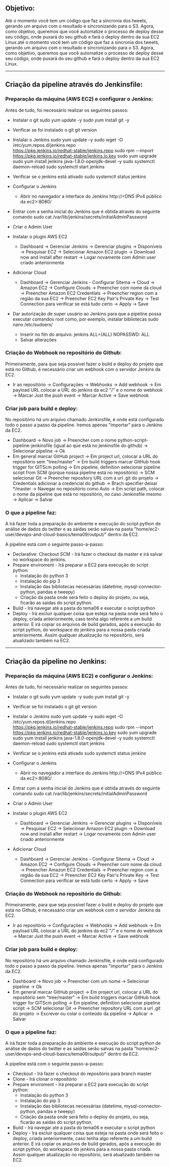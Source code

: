 ## Objetivo: 
Até o momento você tem um código que faz a sincronia dos tweets, gerando um arquivo com o resultado e
sincronizando para o S3. Agora, como objetivo, queremos que você automatize o processo de deploy desse seu código,
onde puxará do seu github e fará o deploy dentro da sua EC2 Linux.até o momento você tem um código que faz a sincronia dos tweets, gerando um arquivo com o resultado e
sincronizando para o S3. Agora, como objetivo, queremos que você automatize o processo de deploy desse seu código,
onde puxará do seu github e fará o deploy dentro da sua EC2 Linux.

---

## Criação da pipeline através do Jenkinsfile:

### Preparação da máquina (AWS EC2) e configurar o Jenkins:
Antes de tudo, foi necessário realizar os seguintes passos:

- Instalar o git
		sudo yum update -y
		sudo yum install git -y
		
- Verificar se foi instalado o git
		git version

- Instalar o Jenkins
		sudo yum update –y
		sudo wget -O /etc/yum.repos.d/jenkins.repo \
https://pkg.jenkins.io/redhat-stable/jenkins.repo
		sudo rpm --import https://pkg.jenkins.io/redhat-stable/jenkins.io.key
		sudo yum upgrade
		sudo yum install jenkins java-1.8.0-openjdk-devel -y
		sudo systemctl daemon-reload
		sudo systemctl start jenkins
- Verificar se o jenkins está ativado
		sudo systemctl status jenkins
- Configurar o Jenkins
	- Abrir no navegador a interface do Jenkins http://<DNS IPv4 público da ec2>:8080/
	
- Entrar com a senha inicial do Jenkins que é obtida através do seguinte comando
		sudo cat /var/lib/jenkins/secrets/initialAdminPassword
		
- Criar o Admin User 

- Instalar o plugin AWS EC2
	- Dashboard -> Gerenciar Jenkins -> Gerenciar plugins -> Disponíveis -> Pesquisar EC2 -> Selecionar Amazon EC2 plugin -> Download now and install after restart -> Logar novamente com Admin user criado anteriormente
	
- Adicionar Cloud
	- Dashboard -> Gerenciar Jenkins - Configurar Sitema -> Cloud -> Amazon EC2 -> Configure Clouds -> Preencher com nome da cloud -> Preencher Amazon EC2 Credentials -> Preencher region com a região da sua EC2 -> Preencher EC2 Key Pair's Private Key -> Test Connection para verificar se está tudo certo -> Apply -> Save
	
- Dar autorização de super usuário ao Jenkins para que a pipeline possa executar comandos root como, por exemplo, instalar bibliotecas
		sudo nano /etc/sudoers/
	- Inserir no fim do arquivo: jenkins ALL=(ALL) NOPASSWD: ALL
	- Salvar alterações


### Criação do Webhook no repositório do Github:
Primeiramente, para que seja possível fazer o build e deploy do projeto que está no Github, é necessário criar um webhook com o servidor Jenkins da EC2. 

- Ir ao repositório -> Configurações -> Webhooks -> Add webhook -> Em payload URL colocar a URL do jenkins da ec2 "/" e o nome do webhook -> Marcar Just the push event -> Marcar Active -> Save webhook


### Criar job para build e deploy:
No repositório há um arquivo chamado Jenkinsfile, é onde está configurado todo o passo a passo da pipeline. Iremos apenas "importar" para o Jenkins da EC2.

- Dashboard -> Novo job -> Preencher com o nome python-script-pipeline-jenkinsfile (igual ao que está no jenkinsfile do github) -> Selecionar pipeline -> Ok
- Em general marcar GitHub project -> Em project url, colocar a URL do repositório sem "tree/master" -> Em build triggers marcar GitHub hook trigger for GITScm polling -> Em pipeline, definition selecionar pipeline script from SCM (porque nossa pipeline está no repositório) -> SCM selecionar Git -> Preencher repository URL com a url .git do projeto -> Credentials adicionar a credencial do github -> Brach specifier deixar */master -> Navegar no repositório como Auto -> Em script path, colocar o nome da pipeline que está no repositório, no caso Jenkinsfile mesmo -> Aplicar -> Salvar

### O que a pipeline faz:
A irá fazer toda a preparação do ambiente e execução do script python de análise de dados do twitter e as saídas serão salvas na pasta "home/ec2-user/devops-and-cloud-basics/tema09/output/" dentro da EC2.

A pipeline está com o seguinte passo-a-passo:
- Declarative: Checkout SCM - Irá fazer o checkout da master e irá salvar no workspace do jenkins.
- Prepare enviroment - Irá preparar a EC2 para execução do script python:
	- Instalação do python 3
	- Instalação do pip 3
	- Instalação das bibliotecas necessárias (datetime, mysql-connector-python, pandas e tweepy)
	- Criação da pasta onde será feito o deploy do projeto, ou seja, ficarão as saídas do script python.
- Build - Irá navegar até a pasta do tema06 e executar o script python
- Deploy - Irá excluir qualquer coisa que esteja na pasta onde será feito o deploy, criada anteriormente, caso tenha algo referente a um build anterior. E irá copiar os arquivos de build gerados, após a execução do script python, do workspace do jenkins para a nossa pasta criada anteriormente. Assim qualquer atualização no repositório, será atualizado também na EC2.

---

## Criação da pipeline no Jenkins:

### Preparação da máquina (AWS EC2) e configurar o Jenkins:
Antes de tudo, foi necessário realizar os seguintes passos:

- Instalar o git
		sudo yum update -y
		sudo yum install git -y
		
- Verificar se foi instalado o git
		git version

- Instalar o Jenkins
		sudo yum update –y
		sudo wget -O /etc/yum.repos.d/jenkins.repo \
		https://pkg.jenkins.io/redhat-stable/jenkins.repo
		sudo rpm --import https://pkg.jenkins.io/redhat-stable/jenkins.io.key
		sudo yum upgrade
		sudo yum install jenkins java-1.8.0-openjdk-devel -y
		sudo systemctl daemon-reload
		sudo systemctl start jenkins
- Verificar se o jenkins está ativado
		sudo systemctl status jenkins
- Configurar o Jenkins
	- Abrir no navegador a interface do Jenkins http://<DNS IPv4 público da ec2>:8080/
	
- Entrar com a senha inicial do Jenkins que é obtida através do seguinte comando
		sudo cat /var/lib/jenkins/secrets/initialAdminPassword
		
- Criar o Admin User 

- Instalar o plugin AWS EC2
	- Dashboard -> Gerenciar Jenkins -> Gerenciar plugins -> Disponíveis -> Pesquisar EC2 -> Selecionar Amazon EC2 plugin -> Download now and install after restart -> Logar novamente com Admin user criado anteriormente
	
- Adicionar Cloud
	- Dashboard -> Gerenciar Jenkins - Configurar Sitema -> Cloud -> Amazon EC2 -> Configure Clouds -> Preencher com nome da cloud -> Preencher Amazon EC2 Credentials -> Preencher region com a região da sua EC2 -> Preencher EC2 Key Pair's Private Key -> Test Connection para verificar se está tudo certo -> Apply -> Save


### Criação do Webhook no repositório do Github:
Primeiramente, para que seja possível fazer o build e deploy do projeto que está no Github, é necessário criar um webhook com o servidor Jenkins da EC2. 

- Ir ao repositório -> Configurações -> Webhooks -> Add webhook -> Em payload URL colocar a URL do jenkins da ec2 "/" e o nome do webhook -> Marcar Just the push event -> Marcar Active -> Save webhook


### Criar job para build e deploy:
No repositório há um arquivo chamado Jenkinsfile, é onde está configurado todo o passo a passo da pipeline. Iremos apenas "importar" para o Jenkins da EC2.

- Dashboard -> Novo job -> Preencher com um nome -> Selecionar pipeline -> Ok
- Em general marcar GitHub project -> Em project url, colocar a URL do repositório sem "tree/master" -> Em build triggers marcar GitHub hook trigger for GITScm polling -> Em pipeline, definition selecionar pipeline script -> SCM selecionar Git -> Preencher repository URL com a url .git do projeto -> Escrever ou colar o conteúdo da pipeline -> Aplicar -> Salvar

### O que a pipeline faz:
A irá fazer toda a preparação do ambiente e execução do script python de análise de dados do twitter e as saídas serão salvas na pasta "home/ec2-user/devops-and-cloud-basics/tema09/output/" dentro da EC2.

A pipeline está com o seguinte passo-a-passo:
- Checkout - Irá fazer o checkout do repositório para branch master
- Clone - Irá clonar o repositório
- Prepare enviroment - Irá preparar a EC2 para execução do script python:
	- Instalação do python 3
	- Instalação do pip 3
	- Instalação das bibliotecas necessárias (datetime, mysql-connector-python, pandas e tweepy)
	- Criação da pasta onde será feito o deploy do projeto, ou seja, ficarão as saídas do script python.
- Build - Irá navegar até a pasta do tema06 e executar o script python
- Deploy - Irá excluir qualquer coisa que esteja na pasta onde será feito o deploy, criada anteriormente, caso tenha algo referente a um build anterior. E irá copiar os arquivos de build gerados, após a execução do script python, do workspace do jenkins para a nossa pasta criada. Assim qualquer atualização no repositório, será atualizado também na EC2.




